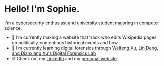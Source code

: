 # Hello! I'm Sophie.

I'm a cybersecurity enthusiast and university student majoring in computer science.

- 🔭 I’m currently making a website that track who edits Wikipedia pages on politically-contentious historical events and how
- 🌱 I’m currently learning digital forensics through [Weifeng Xu, Lin Deng, and Dianxiang Xu's Digital Forensics Lab](https://github.com/frankwxu/digital-forensics-lab)
- 🌐 Check out my [LinkedIn](https://www.linkedin.com/in/sophiecchen/) and my [personal website](https://sophiecchen.gitbook.io/cookie-bytes/)
